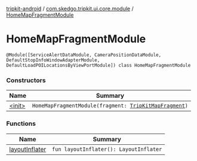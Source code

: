 [tripkit-android](../../index.md) / [com.skedgo.tripkit.ui.core.module](../index.md) / [HomeMapFragmentModule](./index.md)

# HomeMapFragmentModule

`@Module([ServiceAlertDataModule, CameraPositionDataModule, DefaultStopInfoWindowAdapterModule, DefaultLoadPOILocationsByViewPortModule]) class HomeMapFragmentModule`

### Constructors

| Name | Summary |
|---|---|
| [&lt;init&gt;](-init-.md) | `HomeMapFragmentModule(fragment: `[`TripKitMapFragment`](../../com.skedgo.tripkit.ui.map.home/-trip-kit-map-fragment/index.md)`)` |

### Functions

| Name | Summary |
|---|---|
| [layoutInflater](layout-inflater.md) | `fun layoutInflater(): LayoutInflater` |
